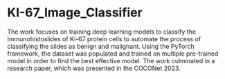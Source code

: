 # KI-67_Image_Classifier

The work focuses on training deep learning models to classify the Immunohistoslides of Ki-67 protein cells to automate the process of classifying the slides as benign and malignant. Using the PyTorch framework, the dataset was populated and trained on multiple pre-trained model in order to find the best effective model. The work culminated in a research paper, which was presented in the COCONet 2023.
